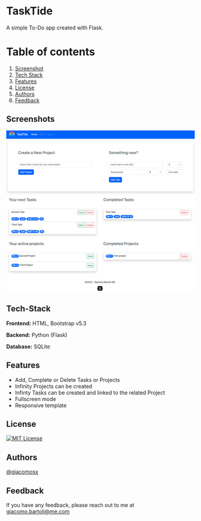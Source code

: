 # TaskTide  
A simple To-Do app created with Flask.

# Table of contents  
1. [Screenshot](#Screenshots)
2. [Tech Stack](#Tech-Stack)  
3. [Features](#Features)  
4. [License](#License)
5. [Authors](#Authors)  
6. [Feedback](#Feedback)  

## Screenshots  

![App Screenshot](https://raw.githubusercontent.com/giacomosx/TaskTide/main/screenshots/home-top.png)
![App Screenshot](https://raw.githubusercontent.com/giacomosx/TaskTide/main/screenshots/home-bottom.png)

## Tech-Stack  
**Frontend:** HTML, Bootstrap v5.3  

**Backend:** Python (Flask)

**Database:** SQLite

## Features  

- Add, Complete or Delete Tasks or Projects
- Infinity Projects can be created
- Infinty Tasks can be created and linked to the related Project
- Fullscreen mode  
- Responsive template

## License  

[![MIT License](https://img.shields.io/badge/License-MIT-green.svg)](https://choosealicense.com/licenses/mit/)  
 
## Authors  

[@giacomosx](https://www.github.com/giacomosx)  


 ## Feedback  

If you have any feedback, please reach out to me at giacomo.bartoli@me.com